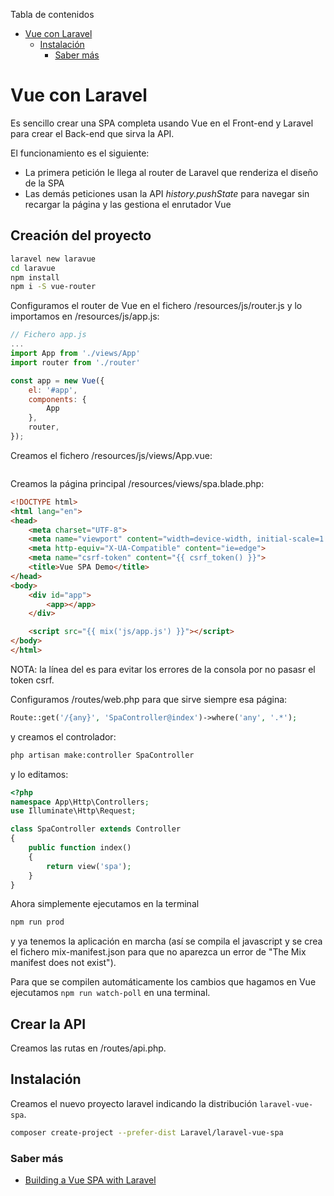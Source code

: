 <!-- START doctoc generated TOC please keep comment here to allow auto update -->
<!-- DON'T EDIT THIS SECTION, INSTEAD RE-RUN doctoc TO UPDATE -->
Tabla de contenidos

- [Vue con Laravel](#vue-con-laravel)
  - [Instalación](#instalaci%C3%B3n)
    - [Saber más](#saber-m%C3%A1s)

<!-- END doctoc generated TOC please keep comment here to allow auto update -->

# Vue con Laravel
Es sencillo crear una SPA completa usando Vue en el Front-end y Laravel para crear el Back-end que sirva la API.

El funcionamiento es el siguiente:
* La primera petición le llega al router de Laravel que renderiza el diseño de la SPA
* Las demás peticiones usan la API _history.pushState_ para navegar sin recargar la página y las gestiona el enrutador Vue

## Creación del proyecto
```bash
laravel new laravue
cd laravue
npm install
npm i -S vue-router
```

Configuramos el router de Vue en el fichero /resources/js/router.js y lo importamos en /resources/js/app.js:
```javascript
// Fichero app.js
...
import App from './views/App'
import router from './router'

const app = new Vue({
    el: '#app',
    components: {
        App
    },
    router,
});
```

Creamos el fichero /resources/js/views/App.vue:
```HTML
```

Creamos la página principal /resources/views/spa.blade.php:
```HTML
<!DOCTYPE html>
<html lang="en">
<head>
    <meta charset="UTF-8">
    <meta name="viewport" content="width=device-width, initial-scale=1.0">
    <meta http-equiv="X-UA-Compatible" content="ie=edge">
    <meta name="csrf-token" content="{{ csrf_token() }}">
    <title>Vue SPA Demo</title>
</head>
<body>
    <div id="app">
        <app></app>
    </div>

    <script src="{{ mix('js/app.js') }}"></script>
</body>
</html>
```
NOTA: la línea del <meta CSRF-TOKEN> es para evitar los errores de la consola por no pasasr el token csrf.

Configuramos /routes/web.php para que sirve siempre esa página:
```php
Route::get('/{any}', 'SpaController@index')->where('any', '.*');
```

y creamos el controlador:
```bash
php artisan make:controller SpaController
```
y lo editamos:
```php
<?php
namespace App\Http\Controllers;
use Illuminate\Http\Request;

class SpaController extends Controller
{
    public function index()
    {
        return view('spa');
    }
}
```

Ahora simplemente ejecutamos en la terminal
```bash
npm run prod
```
y ya tenemos la aplicación en marcha (así se compila el javascript y se crea el fichero mix-manifest.json para que no aparezca un error de "The Mix manifest does not exist").

Para que se compilen automáticamente los cambios que hagamos en Vue ejecutamos `npm run watch-poll` en una terminal. 
 
## Crear la API
Creamos las rutas en /routes/api.php. 

## Instalación
Creamos el nuevo proyecto laravel indicando la distribución `laravel-vue-spa`.
```bash
composer create-project --prefer-dist Laravel/laravel-vue-spa
```

### Saber más
* [Building a Vue SPA with Laravel](https://laravel-news.com/using-vue-router-laravel)
